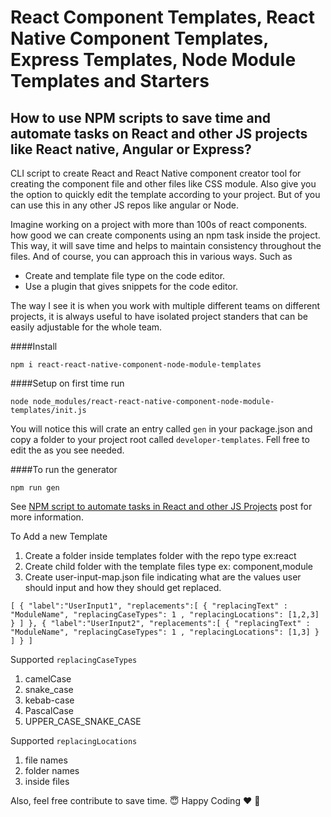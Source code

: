 # React Component Templates, React Native Component Templates, Express Templates, Node Module Templates and Starters  

## How to use NPM scripts to save time and automate tasks on React and other JS projects like React native, Angular or Express? 

CLI script to create React and React Native component creator tool for creating the component file and other files like CSS module. Also give you the option to quickly edit the template according to your project. But of you can use this in any other JS repos like angular or Node. 

Imagine working on a project with more than 100s of react components. how good we can create components using an npm task inside the project. This way, it will save time and helps to maintain consistency throughout the files. And of course, you can approach this in various ways. Such as

 - Create and template file type on the code editor.
 - Use a plugin that gives snippets for the code editor.

The way I see it is when you work with multiple different teams on different projects, it is always useful to have isolated project standers that can be easily adjustable for the whole team.

####Install

`npm i react-react-native-component-node-module-templates`

####Setup on first time run

`node node_modules/react-react-native-component-node-module-templates/init.js`

You will notice this will crate an entry called `gen` in your package.json and copy a folder to your project root called 
`developer-templates`. Fell free to edit the as you see needed.  

####To run the generator 

`npm run gen`

See [NPM script to automate tasks in React and other JS Projects](https://roshan.digital/npm-script-to-save-time-react-project/) post for more information.

To Add a new Template 
 1. Create a folder inside templates folder with the repo type ex:react
 2. Create child folder with the template files type ex: component,module 
 3. Create user-input-map.json file indicating what are the values user should input and how they should get replaced.
 
 `
[
  {
    "label":"UserInput1",
    "replacements":[
      {
        "replacingText" : "ModuleName",
        "replacingCaseTypes": 1 ,
        "replacingLocations": [1,2,3]
      }
    ]
  },
  {
    "label":"UserInput2",
    "replacements":[
      {
        "replacingText" : "ModuleName",
        "replacingCaseTypes": 1 ,
        "replacingLocations": [1,3]
      }
    ]
  }
]
 `
 
Supported `replacingCaseTypes`
1. camelCase 
2. snake_case 
3. kebab-case
4. PascalCase
5. UPPER_CASE_SNAKE_CASE

Supported `replacingLocations`

1. file names  
2. folder names
3. inside files 

Also, feel free contribute to save time. :innocent: Happy Coding :heart: :muscle:



